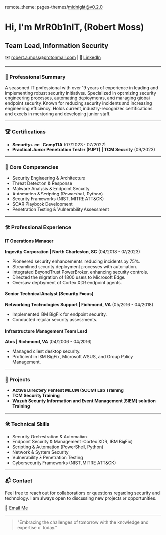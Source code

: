 remote_theme: pages-themes/midnight@v0.2.0

# Hi, I'm MrR0b1nIT, (Robert Moss)

## Team Lead, Information Security

✉️ [robert.a.moss@protonmail.com](mailto:robert.a.moss@protonmail.com) | 🔗 [LinkedIn](https://www.linkedin.com/in/robertmoss10/)

---

### 📝 Professional Summary
A seasoned IT professional with over 19 years of experience in leading and implementing robust security initiatives. Specialized in optimizing security engineering processes, automating deployments, and managing global endpoint security. Known for reducing security incidents and increasing engineering efficiency. Holds current, industry-recognized certifications and excels in mentoring and developing junior staff.

---

### 🏆 Certifications
- **Security+ ce | CompTIA** (07/2023 - 07/2027)
- **Practical Junior Penetration Tester (PJPT) | TCM Security** (09/2023)

---

### 💼 Core Competencies
- Security Engineering & Architecture
- Threat Detection & Response
- Malware Analysis & Endpoint Security
- Automation & Scripting (Powershell, Python)
- Security Frameworks (NIST, MITRE ATT&CK)
- SOAR Playbook Development
- Penetration Testing & Vulnerability Assessment

---

### 🛠 Professional Experience

#### IT Operations Manager
**Ingevity Corporation | North Charleston, SC** (04/2018 - 07/2023)
- Pioneered security enhancements, reducing incidents by 75%.
- Streamlined security deployment processes with automation.
- Integrated BeyondTrust PowerBroker, enhancing security controls.
- Directed the migration of 1800 users to Microsoft Edge.
- Oversaw deployment of Cortex XDR endpoint agents.

#### Senior Technical Analyst (Security Focus)
**Networking Technologies Support | Richmond, VA** (05/2016 - 04/2018)
- Implemented IBM BigFix for endpoint security.
- Conducted regular security assessments.

#### Infrastructure Management Team Lead
**Atos | Richmond, VA** (04/2006 - 04/2016)
- Managed client desktop security.
- Proficient in IBM BigFix, Microsoft WSUS, and Group Policy Management.

---

### 🌟 Projects
- **Active Directory Pentest MECM (SCCM) Lab Training**
- **TCM Security Training**
- **Wazuh Security Information and Event Management (SIEM) solution Training**

---

### 🛠️ Technical Skills
- Security Orchestration & Automation
- Endpoint Security & Management (Cortex XDR, IBM BigFix)
- Scripting & Automation (PowerShell, Python)
- Network & System Security
- Vulnerability & Penetration Testing
- Cybersecurity Frameworks (NIST, MITRE ATT&CK)

---

### 📬 Contact
Feel free to reach out for collaborations or questions regarding security and technology. I am always open to discussing new projects or opportunities.

📧 [Email Me](mailto:robert.a.moss@protonmail.com)

---

> "Embracing the challenges of tomorrow with the knowledge and expertise of today."

